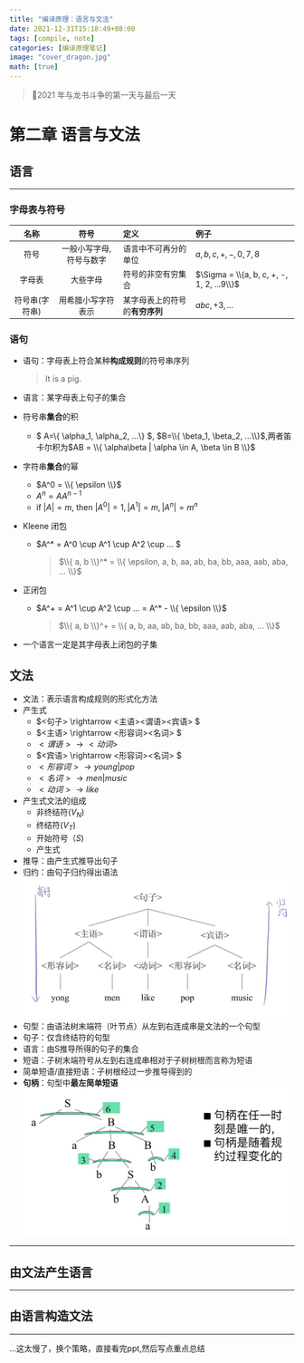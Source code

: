 ```yaml
---
title: "编译原理：语言与文法"
date: 2021-12-31T15:18:49+08:00
tags: [compile, note]
categories: [编译原理笔记]
image: "cover_dragon.jpg"
math: [true]
---
```


> 🐉2021 年与龙书斗争的第一天与最后一天

<!--more-->

# 第二章 语言与文法

## 语言

---

### 字母表与符号

|      名称      |          符号           | 定义                           | 例子                                       |
| :------------: | :---------------------: | :----------------------------- | :----------------------------------------- |
|      符号      | 一般小写字母,符号与数字 | 语言中不可再分的单位           | $a,b,c,+,-, 0,7,8$                       |
|     字母表     |        大些字母         | 符号的非空有穷集合             | $\Sigma = \\{a, b, c, +, -, 1, 2, ...9\\}$ |
| 符号串(字符串) |   用希腊小写字符表示    | 某字母表上的符号的**有穷序列** | $abc, +3, ...$                             |

### 语句

- 语句：字母表上符合某种**构成规则**的符号串序列

  > It is a pig.

- 语言：某字母表上句子的集合
- 符号串**集合**的积
  - $ A=\\{ \alpha_1, \alpha_2, ...\\} $, $B=\\{ \beta_1, \beta_2, ...\\}$,两者笛卡尔积为$AB = \\{ \alpha\beta  | \alpha \in A, \beta \in B \\}$
- 字符串**集合**的幂
  - $A^0 = \\{ \epsilon \\}$
  - $A^n = AA^{n-1}$
  - if $|A| = m$, then $|A^0|=1, |A^1|=m, |A^n|=m^n$
- Kleene 闭包
  - $A^\* = A^0 \cup A^1 \cup A^2 \cup ... $
    > $\\{ a, b \\}^* = \\{ \epsilon, a, b, aa, ab, ba, bb, aaa, aab, aba, ... \\}$
- 正闭包
  - $A^+ = A^1 \cup A^2 \cup ...  = A^* - \\{ \epsilon \\}$
    > $\\{ a, b \\}^+ = \\{ a, b, aa, ab, ba, bb, aaa, aab, aba, ... \\}$
- 一个语言一定是其字母表上闭包的子集

## 文法

- 文法：表示语言构成规则的形式化方法
- 产生式
  - $<句子> \rightarrow <主语><谓语><宾语> $
  - $<主语> \rightarrow <形容词><名词> $
  - $<谓语> \rightarrow <动词>$
  - $<宾语> \rightarrow <形容词><名词> $
  - $<形容词> \rightarrow young | pop$
  - $<名词> \rightarrow men | music$
  - $<动词> \rightarrow like$
- 产生式文法的组成
  - 非终结符($V_N$)
  - 终结符($V_T$)
  - 开始符号（$S$)
  - 产生式
- 推导：由产生式推导出句子
- 归约：由句子归约得出语法
  ![](2022-01-02-13-48-13.png)
- 句型：由语法树末端符（叶节点）从左到右连成串是文法的一个句型
- 句子：仅含终结符的句型
- 语言：由S推导所得的句子的集合
- 短语：子树末端符号从左到右连成串相对于子树树根而言称为短语
- 简单短语/直接短语：子树根经过一步推导得到的
- **句柄**：句型中**最左简单短语**
  ![](2022-01-02-15-35-37.png)

---

## 由文法产生语言

---

## 由语言构造文法

---
...这太慢了，换个策略，直接看完ppt,然后写点重点总结
